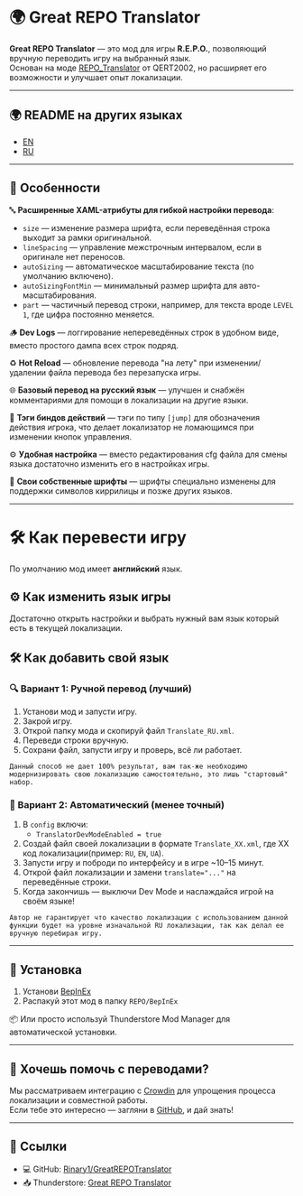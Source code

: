 # 🌍 Great REPO Translator

**Great REPO Translator** — это мод для игры **R.E.P.O.**, позволяющий вручную переводить игру на выбранный язык.  
Основан на моде [REPO_Translator](https://thunderstore.io/c/repo/p/QERT2002/REPO_Translator/) от QERT2002, но расширяет его возможности и улучшает опыт локализации.

---

## 🌍 README на других языках

- [EN](https://github.com/Rinary1/GreatREPOTranslator/blob/main/README.md)
- [RU](https://github.com/Rinary1/GreatREPOTranslator/blob/main/README_RU.md)

---

## 🚀 Особенности

🔤 **Расширенные XAML-атрибуты для гибкой настройки перевода**:
- `size` — изменение размера шрифта, если переведённая строка выходит за рамки оригинальной.
- `lineSpacing` — управление межстрочным интервалом, если в оригинале нет переносов.
- `autoSizing` — автоматическое масштабирование текста (по умолчанию включено).
- `autoSizingFontMin` — минимальный размер шрифта для авто-масштабирования.
- `part` — частичный перевод строки, например, для текста вроде `LEVEL 1`, где цифра постоянно меняется.

🪵 **Dev Logs** — логгирование непереведённых строк в удобном виде, вместо простого дампа всех строк подряд.

♻️ **Hot Reload** — обновление перевода "на лету" при изменении/удалении файла перевода без перезапуска игры.

🌐 **Базовый перевод на русский язык** — улучшен и снабжён комментариями для помощи в локализации на другие языки.

🔎 **Тэги биндов действий** — тэги по типу `[jump]` для обозначения действия игрока, что делает локализатор не ломающимся при изменении кнопок управления.

⚙️ **Удобная настройка** — вместо редактирования cfg файла для смены языка достаточно изменить его в настройках игры.

📝 **Свои собственные шрифты** — шрифты специально изменены для поддержки символов киррилицы и позже других языков.

---

# 🛠 Как перевести игру

По умолчанию мод имеет **английский** язык.

## ⚙️ Как изменить язык игры

Достаточно открыть настройки и выбрать нужный вам язык который есть в текущей локализации.

## 🛠 Как добавить свой язык

### 🔍 Вариант 1: Ручной перевод (лучший)

1. Установи мод и запусти игру.
2. Закрой игру.
3. Открой папку мода и скопируй файл `Translate_RU.xml`.
4. Переведи строки вручную.
5. Сохрани файл, запусти игру и проверь, всё ли работает.

`Данный способ не дает 100% результат, вам так-же необходимо модернизировать свою локализацию самостоятельно, это лишь "стартовый" набор.`

### 🤖 Вариант 2: Автоматический (менее точный)

1. В `config` включи:
   - `TranslatorDevModeEnabled = true`
2. Создай файл своей локализации в формате `Translate_XX.xml`, где XX код локализации(пример: `RU`, `EN`, `UA`).
3. Запусти игру и поброди по интерфейсу и в игре ~10–15 минут.
4. Открой файл локализации и замени `translate="..."` на переведённые строки.
5. Когда закончишь — выключи Dev Mode и наслаждайся игрой на своём языке!

`Автор не гарантирует что качество локализации с использованием данной функции будет на уровне изначальной RU локализации, так как делал ее вручную перебирая игру.`

---

## 💾 Установка

1. Установи [BepInEx](https://thunderstore.io/c/repo/p/BepInEx/BepInExPack/)
2. Распакуй этот мод в папку `REPO/BepInEx`

📦 Или просто используй Thunderstore Mod Manager для автоматической установки.

---

## 🤝 Хочешь помочь с переводами?

Мы рассматриваем интеграцию с [Crowdin](https://crowdin.com/) для упрощения процесса локализации и совместной работы.  
Если тебе это интересно — загляни в [GitHub](https://github.com/Rinary1/GreatREPOTranslator), и дай знать!

---

## 🔗 Ссылки

- 💻 GitHub: [Rinary1/GreatREPOTranslator](https://github.com/Rinary1/GreatREPOTranslator)
- 📥 Thunderstore: [Great REPO Translator](https://thunderstore.io/c/repo/p/Rinary/Great_REPO_Translator)